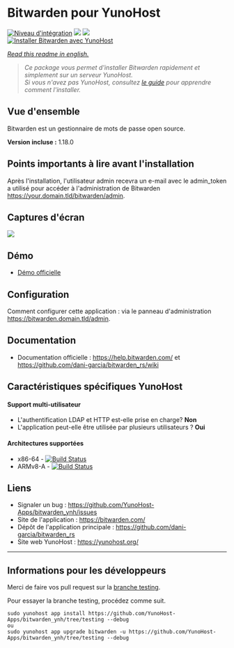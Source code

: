 # Bitwarden pour YunoHost

[![Niveau d'intégration](https://dash.yunohost.org/integration/bitwarden.svg)](https://dash.yunohost.org/appci/app/bitwarden) ![](https://ci-apps.yunohost.org/ci/badges/bitwarden.status.svg) ![](https://ci-apps.yunohost.org/ci/badges/bitwarden.maintain.svg)  
[![Installer Bitwarden avec YunoHost](https://install-app.yunohost.org/install-with-yunohost.svg)](https://install-app.yunohost.org/?app=bitwarden)

*[Read this readme in english.](./README.md)* 

> *Ce package vous permet d'installer Bitwarden rapidement et simplement sur un serveur YunoHost.  
Si vous n'avez pas YunoHost, consultez [le guide](https://yunohost.org/#/install) pour apprendre comment l'installer.*

## Vue d'ensemble
Bitwarden est un gestionnaire de mots de passe open source.

**Version incluse :** 1.18.0

## Points importants à lire avant l'installation

Après l'installation, l'utilisateur admin recevra un e-mail avec le admin_token a utilisé pour accéder à l'administration de Bitwarden https://your.domain.tld/bitwarden/admin.

## Captures d'écran

![](https://bitwarden.com/images/hero.png)

## Démo

* [Démo officielle](https://vault.bitwarden.com/#/register)

## Configuration

Comment configurer cette application : via le panneau d'administration https://bitwarden.domain.tld/admin.

## Documentation

 * Documentation officielle : https://help.bitwarden.com/ et https://github.com/dani-garcia/bitwarden_rs/wiki

## Caractéristiques spécifiques YunoHost

#### Support multi-utilisateur

* L'authentification LDAP et HTTP est-elle prise en charge? **Non**
* L'application peut-elle être utilisée par plusieurs utilisateurs ? **Oui**

#### Architectures supportées

* x86-64 - [![Build Status](https://ci-apps.yunohost.org/ci/logs/bitwarden%20%28Apps%29.svg)](https://ci-apps.yunohost.org/ci/apps/bitwarden/)
* ARMv8-A - [![Build Status](https://ci-apps-arm.yunohost.org/ci/logs/bitwarden%20%28Apps%29.svg)](https://ci-apps-arm.yunohost.org/ci/apps/bitwarden/)

## Liens

 * Signaler un bug : https://github.com/YunoHost-Apps/bitwarden_ynh/issues
 * Site de l'application : https://bitwarden.com/
 * Dépôt de l'application principale : https://github.com/dani-garcia/bitwarden_rs
 * Site web YunoHost : https://yunohost.org/

---

## Informations pour les développeurs

Merci de faire vos pull request sur la [branche testing](https://github.com/YunoHost-Apps/bitwarden_ynh/tree/testing).

Pour essayer la branche testing, procédez comme suit.
```
sudo yunohost app install https://github.com/YunoHost-Apps/bitwarden_ynh/tree/testing --debug
ou
sudo yunohost app upgrade bitwarden -u https://github.com/YunoHost-Apps/bitwarden_ynh/tree/testing --debug
```
